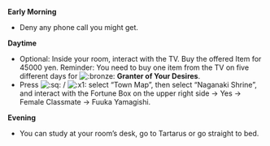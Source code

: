 **Early Morning**

- Deny any phone call you might get.

**Daytime**

- Optional: Inside your room, interact with the TV. Buy the offered Item for 45000 yen. Reminder: You need to buy one item from the TV on five different days for ![:bronze:](https://www.powerpyx.com/wp-includes/images/smilies/bronze.png) **Granter of Your Desires**.
- Press ![:sq:](https://www.powerpyx.com/wp-includes/images/smilies/square.png) / ![:x1:](https://www.powerpyx.com/wp-includes/images/smilies/x1.png) select “Town Map”, then select “Naganaki Shrine”, and interact with the Fortune Box on the upper right side -> Yes -> Female Classmate -> Fuuka Yamagishi.

**Evening**

- You can study at your room’s desk, go to Tartarus or go straight to bed.
